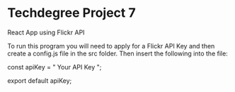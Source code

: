 # Techdegree Project 7

 React App using Flickr API
 
 To run this program you will need to apply for a Flickr API Key and then create a config.js file in the src folder. Then      insert the following into the file:
 
 const apiKey = " Your API Key ";
 
 export default apiKey;
